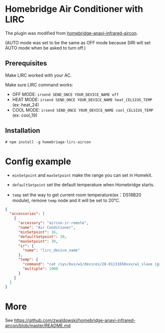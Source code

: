 # Homebridge Air Conditioner with LIRC

The plugin was modified from [homebridge-anavi-infrared-aircon](https://github.com/zwaldowski/homebridge-anavi-infrared-aircon).

(AUTO mode was set to be the same as OFF mode because SIRI will set AUTO mode when be asked to turn off.)

## Prerequisites

Make LIRC worked with your AC.

Make sure LIRC command works:
 - OFF MODE:  `irsend SEND_ONCE YOUR_DEVICE_NAME off`
 - HEAT MODE: `irsend SEND_ONCE YOUR_DEVICE_NAME heat_CELSIUS_TEMP` (ex: heat_24)
 - COOL MODE: `irsend SEND_ONCE YOUR_DEVICE_NAME cool_CELSIUS_TEMP` (ex: cool_19)

## Installation

```shell
# npm install -g homebriage-lirc-aircon
```

# Config example

- `minSetpoint` and `maxSetpoint` make the range you can set in Homekit.

- `defaultSetpoint` set the default temperature when Homebridge starts.

- `temp` set the way to get current room temperature(ex：DS18B20 module), remove `temp` node and it will be set to 20℃.


```json
{
  "accessories": [
    {
      "accessory": "aircon-ir-remote",
      "name": "Air Conditioner",
      "minSetpoint": 16,
      "defaultSetpoint": 20,
      "maxSetpoint": 30,
      "ir": {
        "name": "lirc_device_name"
      },
      "temp": {
        "command": "cat /sys/bus/w1/devices/28-01131650xxx/w1_slave |grep t= | cut -d '=' -f 2",
        "multiple": 1000
      }
    }
  ]
}
```
# More

See https://github.com/zwaldowski/homebridge-anavi-infrared-aircon/blob/master/README.md